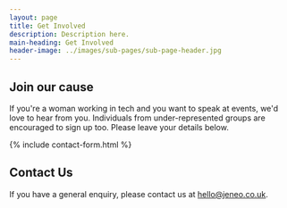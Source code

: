 ```yaml
---
layout: page
title: Get Involved
description: Description here.
main-heading: Get Involved
header-image: ../images/sub-pages/sub-page-header.jpg
---
```

## Join our cause
If you're a woman working in tech and you want to speak at events, we'd love to hear from you. Individuals from under-represented groups are encouraged to sign up too. Please leave your details below.

{% include contact-form.html %}

## Contact Us
If you have a general enquiry, please contact us at [hello@jeneo.co.uk](mailto:hello@jeneo.co.uk).